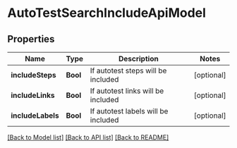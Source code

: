 # AutoTestSearchIncludeApiModel

## Properties
Name | Type | Description | Notes
------------ | ------------- | ------------- | -------------
**includeSteps** | **Bool** | If autotest steps will be included | [optional] 
**includeLinks** | **Bool** | If autotest links will be included | [optional] 
**includeLabels** | **Bool** | If autotest labels will be included | [optional] 

[[Back to Model list]](../README.md#documentation-for-models) [[Back to API list]](../README.md#documentation-for-api-endpoints) [[Back to README]](../README.md)


